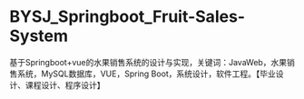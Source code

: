# BYSJ_Springboot_Fruit-Sales-System
基于Springboot+vue的水果销售系统的设计与实现，关键词：JavaWeb，水果销售系统，MySQL数据库，VUE，Spring Boot，系统设计，软件工程。【毕业设计、课程设计、程序设计】
